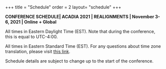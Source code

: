 +++
title = "Schedule"
order = 2
layout= "schedule"
+++

**CONFERENCE SCHEDULE| ACADIA 2021  |  REALIGNMENTS   |  November 3-6, 2021   |  Online + Global**

All times in Eastern Daylight Time (EST). Note that during the conference, this is equal to UTC-4:00.

All times in Eastern Standard Time (EST). For any questions about time zone translation, please visit [this link](https://www.worldtimebuddy.com/?pl=1&lid=8,5,12,1816670&h=5&date=11/3/2020%7C3&hf=1).


Schedule details are subject to change up to the start of the conference.

